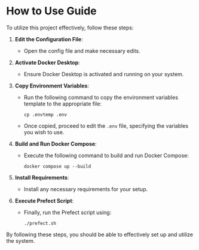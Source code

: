 # How to Use Guide

To utilize this project effectively, follow these steps:

1. **Edit the Configuration File**: 
   - Open the config file and make necessary edits.

2. **Activate Docker Desktop**: 
   - Ensure Docker Desktop is activated and running on your system.

3. **Copy Environment Variables**: 
   - Run the following command to copy the environment variables template to the appropriate file:
     ```
     cp .envtemp .env
     ```
   - Once copied, proceed to edit the `.env` file, specifying the variables you wish to use.

4. **Build and Run Docker Compose**: 
   - Execute the following command to build and run Docker Compose:
     ```
     docker compose up --build
     ```

5. **Install Requirements**: 
   - Install any necessary requirements for your setup.

6. **Execute Prefect Script**: 
   - Finally, run the Prefect script using:
     ```
     ./prefect.sh
     ```

By following these steps, you should be able to effectively set up and utilize the system.
